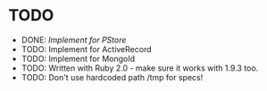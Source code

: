 # TODO

* DONE: _Implement for PStore_ 
* TODO: Implement for ActiveRecord
* TODO: Implement for MongoId
* TODO: Written with Ruby 2.0 - make sure it works with 1.9.3 too.
* TODO: Don't use hardcoded path /tmp for specs!
